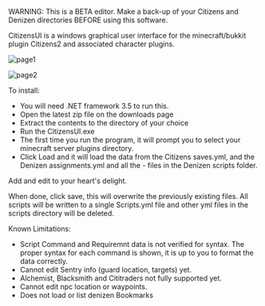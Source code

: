 WARNING: This is a BETA editor. Make a back-up of your Citizens and Denizen directories BEFORE using this software.

CitizensUI is a windows graphical user interface for the minecraft/bukkit plugin Citizens2 and associated character plugins.

![page1](http://i.imgur.com/rIYkM.png)

![page2](http://i.imgur.com/GGOug.png])


To install:

- You will need .NET framework 3.5 to run this.
- Open the latest zip file on the downloads page
- Extract the contents to the directory of your choice
- Run the CitizensUI.exe
- The first time you run the program, it will prompt you to select your minecraft server plugins directory.
- Click Load and it will load the data from the Citizens saves.yml, and the Denizen assignments.yml and all the - files in the Denizen scripts folder.

Add and edit to your heart's delight.

When done, click save, this will overwrite the previously existing files. All scripts will be written to a single Scripts.yml file and other yml files in the scripts directory will be deleted.

Known Limitations:

- Script Command and Requiremnt data is not verified for syntax. The proper syntax for each command is shown, it is up to you to format the data correctly.
- Cannot edit Sentry info (guard location, targets) yet.
- Alchemist, Blacksmith and Cititraders not fully supported yet.
- Cannot edit npc location or waypoints.
- Does not load or list denizen Bookmarks